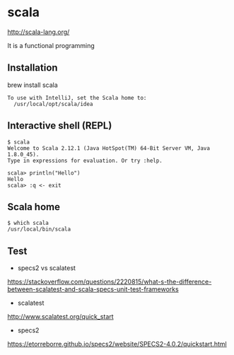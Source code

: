 # scala

http://scala-lang.org/

It is a functional programming

## Installation

brew install scala

```
To use with IntelliJ, set the Scala home to:
  /usr/local/opt/scala/idea
```

## Interactive shell (REPL)

```
$ scala
Welcome to Scala 2.12.1 (Java HotSpot(TM) 64-Bit Server VM, Java 1.8.0_45).
Type in expressions for evaluation. Or try :help.

scala> println("Hello")
Hello
scala> :q <- exit
```

## Scala home

```
$ which scala
/usr/local/bin/scala
```

## Test

- specs2 vs scalatest

https://stackoverflow.com/questions/2220815/what-s-the-difference-between-scalatest-and-scala-specs-unit-test-frameworks

- scalatest

http://www.scalatest.org/quick_start

- specs2

https://etorreborre.github.io/specs2/website/SPECS2-4.0.2/quickstart.html
